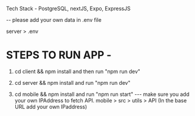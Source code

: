 Tech Stack - PostgreSQL, nextJS, Expo, ExpressJS

-- please add your own data in .env file

server > .env

# STEPS TO RUN APP -

1. cd client && npm install and then run "npm run dev"

2. cd server && npm install and run "npm run dev"

3. cd mobile && npm install and run "npm run start"
--- make sure you add your own IPAddress to fetch API.
mobile > src > utils > API (In the base URL add your own IPaddress)